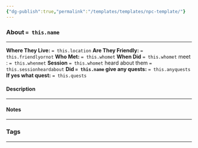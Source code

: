 ```yaml
---
{"dg-publish":true,"permalink":"/templates/templates/npc-template/"}
---
```





### About `= this.name`
---
**Where They Live:** `= this.location`
**Are They Friendly:** `= this.friendlyornot`
**Who Met:** `= this.whomet`
**When Did** `= this.whomet` meet : `= this.whenmet`
**Session** `= this.whomet` heard about them `= this.sessionheardabout` 
**Did `= this.name` give any quests:** `= this.anyquests`
	**If yes what quest:** `= this.quests`


#### Description


---

#### Notes
---



### Tags 

---



